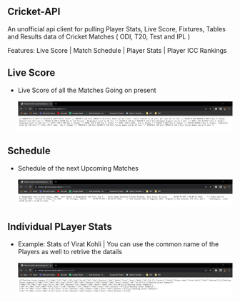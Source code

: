 <H2>Cricket-API</H2>
An unofficial api client for pulling Player Stats, Live Score, Fixtures, Tables and Results data of Cricket Matches ( ODI, T20, Test and IPL )
<p>Features: Live Score | Match Schedule | Player Stats | Player ICC Rankings</p>

<h2>Live Score</h2>
<ul>
  <li>Live Score of all the Matches Going on present</li>
  <br> <img src="Cricket API/live_matches.jpg"> <br>
 </ul>
 <h2>Schedule</h2>
 <ul>
  <li>Schedule of the next Upcoming Matches</li>
  <br> <img src="Cricket API/schedule.jpg"> <br>
 </ul>
 
  <h2>Individual PLayer Stats</h2>
 <ul>
  <li>Example: Stats of Virat Kohli | You can use the common name of the Players as well to retrive the datails</li>
  <br> <img src="Cricket API/player_stats.jpg"> <br>
 </ul>


